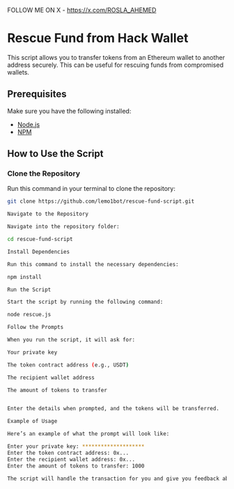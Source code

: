   FOLLOW ME ON X - https://x.com/ROSLA_AHEMED  
# Rescue Fund from Hack Wallet

This script allows you to transfer tokens from an Ethereum wallet to another address securely. This can be useful for rescuing funds from compromised wallets.

## Prerequisites

Make sure you have the following installed:
- [Node.js](https://nodejs.org/)
- [NPM](https://www.npmjs.com/)

## How to Use the Script

### Clone the Repository

Run this command in your terminal to clone the repository:

```bash
git clone https://github.com/lemo1bot/rescue-fund-script.git

Navigate to the Repository

Navigate into the repository folder:

cd rescue-fund-script

Install Dependencies

Run this command to install the necessary dependencies:

npm install

Run the Script

Start the script by running the following command:

node rescue.js

Follow the Prompts

When you run the script, it will ask for:

Your private key

The token contract address (e.g., USDT)

The recipient wallet address

The amount of tokens to transfer


Enter the details when prompted, and the tokens will be transferred.

Example of Usage

Here’s an example of what the prompt will look like:

Enter your private key: ********************
Enter the token contract address: 0x...
Enter the recipient wallet address: 0x...
Enter the amount of tokens to transfer: 1000

The script will handle the transaction for you and give you feedback about the status of the transfer.

